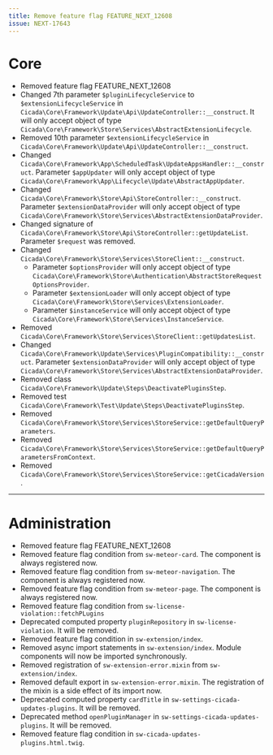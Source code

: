 ```yaml
---
title: Remove feature flag FEATURE_NEXT_12608
issue: NEXT-17643
---
```

# Core
* Removed feature flag FEATURE_NEXT_12608
* Changed 7th parameter `$pluginLifecycleService` to `$extensionLifecycleService` in `Cicada\Core\Framework\Update\Api\UpdateController::__construct`. It will only accept object of type `Cicada\Core\Framework\Store\Services\AbstractExtensionLifecycle`.
* Removed 10th parameter `$extensionLifecycleService` in `Cicada\Core\Framework\Update\Api\UpdateController::__construct`.
* Changed `Cicada\Core\Framework\App\ScheduledTask\UpdateAppsHandler::__construct`. Parameter `$appUpdater` will only accept object of type `Cicada\Core\Framework\App\Lifecycle\Update\AbstractAppUpdater`.
* Changed `Cicada\Core\Framework\Store\Api\StoreController::__construct`. Parameter `$extensionDataProvider` will only accept object of type `Cicada\Core\Framework\Store\Services\AbstractExtensionDataProvider`.
* Changed signature of `Cicada\Core\Framework\Store\Api\StoreController::getUpdateList`. Parameter `$request` was removed.
* Changed `Cicada\Core\Framework\Store\Services\StoreClient::__construct`.
  * Parameter `$optionsProvider` will only accept object of type `Cicada\Core\Framework\Store\Authentication\AbstractStoreRequestOptionsProvider`.
  * Parameter `$extensionLoader` will only accept object of type `Cicada\Core\Framework\Store\Services\ExtensionLoader`.
  * Parameter `$instanceService` will only accept object of type `Cicada\Core\Framework\Store\Services\InstanceService`.
* Removed `Cicada\Core\Framework\Store\Services\StoreClient::getUpdatesList`.
* Changed `Cicada\Core\Framework\Update\Services\PluginCompatibility::__construct`. Parameter `$extensionDataProvider` will only accept object of type `Cicada\Core\Framework\Store\Services\AbstractExtensionDataProvider`.
* Removed class `Cicada\Core\Framework\Update\Steps\DeactivatePluginsStep`.
* Removed test `Cicada\Core\Framework\Test\Update\Steps\DeactivatePluginsStep`.
* Removed `Cicada\Core\Framework\Store\Services\StoreService::getDefaultQueryParameters`.
* Removed `Cicada\Core\Framework\Store\Services\StoreService::getDefaultQueryParametersFromContext`.
* Removed `Cicada\Core\Framework\Store\Services\StoreService::getCicadaVersion`.
___
# Administration
* Removed feature flag FEATURE_NEXT_12608
* Removed feature flag condition from `sw-meteor-card`. The component is always registered now.
* Removed feature flag condition from `sw-meteor-navigation`. The component is always registered now.
* Removed feature flag condition from `sw-meteor-page`. The component is always registered now.
* Removed feature flag condition from `sw-license-violation::fetchPLugins`
* Deprecated computed property `pluginRepository` in `sw-license-violation`. It will be removed.
* Removed feature flag condition in `sw-extension/index`.
* Removed async import statements in `sw-extension/index`. Module components will now be imported synchronously.
* Removed registration of `sw-extension-error.mixin` from `sw-extension/index`.
* Removed default export in `sw-extension-error.mixin`. The registration of the mixin is a side effect of its import now.
* Deprecated computed property `cardTitle` in `sw-settings-cicada-updates-plugins`. It will be removed.
* Deprecated method `openPluginManager` in `sw-settings-cicada-updates-plugins`. It will be removed.
* Removed feature flag condition in `sw-cicada-updates-plugins.html.twig`.
